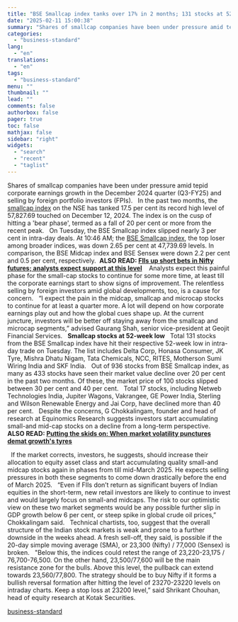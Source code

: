 ```yaml
---
title: "BSE Smallcap index tanks over 17% in 2 months; 131 stocks at 52-week low"
date: "2025-02-11 15:00:38"
summary: "Shares of smallcap companies have been under pressure amid tepid corporate earnings growth in the December 2024 quarter (Q3-FY25) and selling by foreign portfolio investors (FPIs). In the past two months, the smallcap index on the NSE has tanked 17.5 per cent its record high level of 57,827.69 touched on..."
categories:
  - "business-standard"
lang:
  - "en"
translations:
  - "en"
tags:
  - "business-standard"
menu: ""
thumbnail: ""
lead: ""
comments: false
authorbox: false
pager: true
toc: false
mathjax: false
sidebar: "right"
widgets:
  - "search"
  - "recent"
  - "taglist"
---
```


Shares of smallcap companies have been under pressure amid tepid corporate earnings growth in the December 2024 quarter (Q3-FY25) and selling by foreign portfolio investors (FPIs).
 
In the past two months, the [smallcap index](https://www.business-standard.com/topic/smallcap-index) on the NSE has tanked 17.5 per cent its record high level of 57,827.69 touched on December 12, 2024. The index is on the cusp of hitting a 'bear phase', termed as a fall of 20 per cent or more from the recent peak.
 
On Tuesday, the BSE Smallcap index slipped nearly 3 per cent in intra-day deals. At 10:46 AM; the [BSE Smallcap index](https://www.business-standard.com/markets/bse-sensex-indices-1128), the top loser among broader indices, was down 2.65 per cent at 47,739.69 levels. In comparison, the BSE Midcap index and BSE Sensex were down 2.2 per cent and 0.5 per cent, respectively. 
**ALSO READ: [FIIs up short bets in Nifty futures; analysts expect support at this level](https://www.business-standard.com/markets/news/fiis-up-short-bets-in-nifty-futures-analysts-expect-support-at-this-level-125021100154_1.html)** 
 
Analysts expect this painful phase for the small-cap stocks to continue for some more time, at least till the corporate earnings start to show signs of improvement. The relentless selling by foreign investors amid global developments, too, is a cause for concern.
 
“I expect the pain in the midcap, smallcap and microcap stocks to continue for at least a quarter more. A lot will depend on how corporate earnings play out and how the global cues shape up. At the current juncture, investors will be better off staying away from the smallcap and microcap segments,” advised Gaurang Shah, senior vice-president at Geojit Financial Services.
 
**Smallcap stocks at 52-week low**
 
Total 131 stocks from the BSE Smallcap index have hit their respective 52-week low in intra-day trade on Tuesday. The list includes Delta Corp, Honasa Consumer, JK Tyre, Mishra Dhatu Nigam, Tata Chemicals, NCC, RITES, Motherson Sumi Wiring India and SKF India.
 
Out of 936 stocks from BSE Smallcap index, as many as 433 stocks have seen their market value decline over 20 per cent in the past two months. Of these, the market price of 100 stocks slipped between 30 per cent and 40 per cent.
 
Total 17 stocks, including Netweb Technologies India, Jupiter Wagons, Vakrangee, GE Power India, Sterling and Wilson Renewable Energy and Jai Corp, have declined more than 40 per cent.
 
Despite the concerns, G Chokkalingam, founder and head of research at Equinomics Research suggests investors start accumulating small-and mid-cap stocks on a decline from a long-term perspective. 
**ALSO READ: [Putting the skids on: When market volatility punctures demat growth's tyres](https://www.business-standard.com/markets/stock-market-news/putting-the-skids-on-market-volatility-punctures-demat-growths-tyres-125020900403_1.html)**

 
If the market corrects, investors, he suggests, should increase their allocation to equity asset class and start accumulating quality small-and midcap stocks again in phases from till mid-March 2025. He expects selling pressures in both these segments to come down drastically before the end of March 2025.
 
“Even if FIIs don’t return as significant buyers of Indian equities in the short-term, new retail investors are likely to continue to invest and would largely focus on small-and midcaps. The risk to our optimistic view on these two market segments would be any possible further slip in GDP growth below 6 per cent, or steep spike in global crude oil prices,” Chokkalingam said.
 
Technical chartists, too, suggest that the overall structure of the Indian stock markets is weak and prone to a further downside in the weeks ahead. A fresh sell-off, they said, is possible if the 20-day simple moving average (SMA), or 23,300 (Nifty) / 77,000 (Sensex) is broken.
 
"Below this, the indices could retest the range of 23,220-23,175 / 76,700-76,500. On the other hand, 23,500/77,600 will be the main resistance zone for the bulls. Above this level, the pullback can extend towards 23,560/77,800. The strategy should be to buy Nifty if it forms a bullish reversal formation after hitting the level of 23270-23220 levels on intraday charts. Keep a stop loss at 23200 level,” said Shrikant Chouhan, head of equity research at Kotak Securities.

[business-standard](https://www.business-standard.com/markets/news/bse-smallcap-index-tanks-over-17-in-2-months-131-stocks-at-52-week-low-125021100729_1.html)
